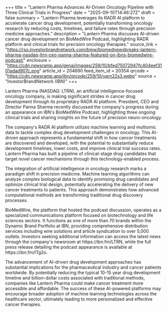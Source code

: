 +++
title = "Lantern Pharma Advances AI-Driven Oncology Pipeline with Three Clinical Trials in Progress"
date = "2025-09-10T14:46:27Z"
draft = false
summary = "Lantern Pharma leverages its RADR AI platform to accelerate cancer drug development, potentially transforming oncology research by reducing costs, timelines, and failure rates through precision medicine approaches."
description = "Lantern Pharma discusses AI-driven cancer drug development on BioMedWire Podcast, highlighting RADR platform and clinical trials for precision oncology therapies."
source_link = "https://rss.investorbrandnetwork.com/bmw/biomednewsbreaks-lantern-pharma-nasdaq-ltrn-ceo-panna-sharma-featured-on-ibns-biomedwire-podcast/"
enclosure = "https://cdn.newsramp.app/genai/images/259/10/bfed75072947fc404eef3101adad907c.png"
article_id = 204690
feed_item_id = 20354
qrcode = "https://cdn.newsramp.app/ibn/qrcode/259/10/yarn22s3.webp"
source = "InvestorBrandNetwork (IBN)"
+++

<p>Lantern Pharma (NASDAQ: LTRN), an artificial intelligence-focused oncology company, is making significant strides in cancer drug development through its proprietary RADR AI platform. President, CEO and Director Panna Sharma recently discussed the company's progress during an appearance on IBN's BioMedWire Podcast, highlighting three ongoing clinical trials and sharing insights on the future of precision neuro-oncology.</p><p>The company's RADR AI platform utilizes machine learning and multiomic data to tackle complex drug development challenges in oncology. This AI-driven approach represents a fundamental shift in how cancer treatments are discovered and developed, with the potential to substantially reduce development timelines, lower costs, and improve clinical trial success rates. Lantern Pharma has built a pipeline of clinical-stage drug candidates that target novel cancer mechanisms through this technology-enabled process.</p><p>The integration of artificial intelligence in oncology research marks a paradigm shift in precision medicine. Machine learning algorithms can analyze complex biological data to identify promising drug candidates and optimize clinical trial design, potentially accelerating the delivery of new cancer treatments to patients. This approach demonstrates how advanced computational methods are transforming traditional drug discovery processes.</p><p>BioMedWire, the platform that hosted the podcast discussion, operates as a specialized communications platform focused on biotechnology and life sciences sectors. It functions as one of more than 70 brands within the Dynamic Brand Portfolio at IBN, providing comprehensive distribution services including wire solutions and article syndication to over 5,000 outlets. Investors seeking additional information can access the latest news through the company's newsroom at https://ibn.fm/LTRN, while the full press release detailing the podcast appearance is available at https://ibn.fm/ITg2o.</p><p>The advancement of AI-driven drug development approaches has substantial implications for the pharmaceutical industry and cancer patients worldwide. By potentially reducing the typical 10-15 year drug development timeline and billion-dollar costs associated with traditional methods, companies like Lantern Pharma could make cancer treatment more accessible and affordable. The success of these AI-powered platforms may encourage broader adoption of machine learning technologies across the healthcare sector, ultimately leading to more personalized and effective cancer therapies.</p>